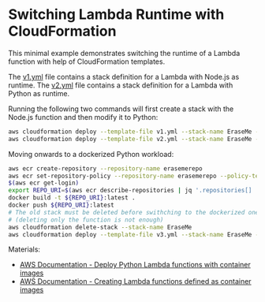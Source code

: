 # Switching Lambda Runtime with CloudFormation

This minimal example demonstrates switching the runtime of a Lambda function with help of CloudFormation templates.

The [v1.yml](./v1.yml) file contains a stack definition for a Lambda with Node.js as runtime.
The [v2.yml](./v2.yml) file contains a stack definition for a Lambda with Python as runtime.

Running the following two commands will first create a stack with the Node.js function and then modify it to Python:

```bash
aws cloudformation deploy --template-file v1.yml --stack-name EraseMe --capabilities CAPABILITY_NAMED_IAM --region eu-central-1
aws cloudformation deploy --template-file v2.yml --stack-name EraseMe --capabilities CAPABILITY_NAMED_IAM --region eu-central-1
```

Moving onwards to a dockerized Python workload:

```bash
aws ecr create-repository --repository-name erasemerepo
aws ecr set-repository-policy --repository-name erasemerepo --policy-text file://ecr-policy.json
$(aws ecr get-login)
export REPO_URI=$(aws ecr describe-repositories | jq '.repositories[] | select(.repositoryName=="erasemerepo") | .repositoryUri' -r)
docker build -t ${REPO_URI}:latest .
docker push ${REPO_URI}:latest
# The old stack must be deleted before swithching to the dockerized one
# (deleting only the function is not enough)
aws cloudformation delete-stack --stack-name EraseMe
aws cloudformation deploy --template-file v3.yml --stack-name EraseMe --capabilities CAPABILITY_NAMED_IAM --region eu-central-1 --parameter-overrides RepoUriParameter=${REPO_URI}:latest
```

Materials:

* [AWS Documentation - Deploy Python Lambda functions with container images](https://docs.aws.amazon.com/lambda/latest/dg/python-image.html)
* [AWS Documentation - Creating Lambda functions defined as container images](https://docs.aws.amazon.com/lambda/latest/dg/configuration-images.html)
